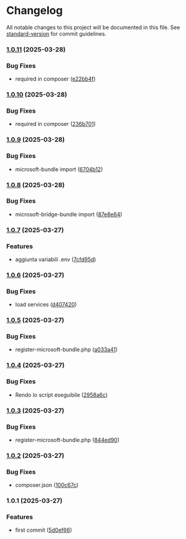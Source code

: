 # Changelog

All notable changes to this project will be documented in this file. See [standard-version](https://github.com/conventional-changelog/standard-version) for commit guidelines.

### [1.0.11](https://github.com/K3Progetti/microsoft-bundle/compare/v1.0.10...v1.0.11) (2025-03-28)


### Bug Fixes

* required in composer ([e22bb4f](https://github.com/K3Progetti/microsoft-bundle/commit/e22bb4f43ac6a64961a206beb28748d33a7d75e9))

### [1.0.10](https://github.com/K3Progetti/microsoft-bundle/compare/v1.0.9...v1.0.10) (2025-03-28)


### Bug Fixes

* required in composer ([236b701](https://github.com/K3Progetti/microsoft-bundle/commit/236b701d9bf70a15f90f347b1997f552f4037ce3))

### [1.0.9](https://github.com/K3Progetti/microsoft-bundle/compare/v1.0.8...v1.0.9) (2025-03-28)


### Bug Fixes

* microsoft-bundle import ([6704b12](https://github.com/K3Progetti/microsoft-bundle/commit/6704b123e4786d998a4eaf956a9e08c8719b87ce))

### [1.0.8](https://github.com/K3Progetti/microsoft-bundle/compare/v1.0.7...v1.0.8) (2025-03-28)


### Bug Fixes

* microsoft-bridge-bundle import ([87e8e64](https://github.com/K3Progetti/microsoft-bundle/commit/87e8e643a28707e4cdd47d7e99901e6d83c41dcd))

### [1.0.7](https://github.com/K3Progetti/microsoft-bundle/compare/v1.0.6...v1.0.7) (2025-03-27)


### Features

* aggiunta variabili .env ([7cfd95d](https://github.com/K3Progetti/microsoft-bundle/commit/7cfd95df85dd461e3c35923f75e95dcceaf7700c))

### [1.0.6](https://github.com/K3Progetti/microsoft-bundle/compare/v1.0.5...v1.0.6) (2025-03-27)


### Bug Fixes

* load services ([d407420](https://github.com/K3Progetti/microsoft-bundle/commit/d407420371e29b952bf69fa44b1f4f1558772010))

### [1.0.5](https://github.com/K3Progetti/microsoft-bundle/compare/v1.0.4...v1.0.5) (2025-03-27)


### Bug Fixes

* register-microsoft-bundle.php ([a033a41](https://github.com/K3Progetti/microsoft-bundle/commit/a033a41ec6762fba6a057a16691064390241e02a))

### [1.0.4](https://github.com/K3Progetti/microsoft-bundle/compare/v1.0.3...v1.0.4) (2025-03-27)


### Bug Fixes

* Rendo lo script eseguibile ([2958a6c](https://github.com/K3Progetti/microsoft-bundle/commit/2958a6c3bdbdf985bb3e62868a1aa466d404129d))

### [1.0.3](https://github.com/K3Progetti/microsoft-bundle/compare/v1.0.2...v1.0.3) (2025-03-27)


### Bug Fixes

* register-microsoft-bundle.php ([844ed90](https://github.com/K3Progetti/microsoft-bundle/commit/844ed906ba6e049858d60d953c583bbda7fda21c))

### [1.0.2](https://github.com/K3Progetti/microsoft-bundle/compare/v1.0.1...v1.0.2) (2025-03-27)


### Bug Fixes

* composer.json ([100c67c](https://github.com/K3Progetti/microsoft-bundle/commit/100c67c2cf396c824c9e026763c6888312a3e02c))

### 1.0.1 (2025-03-27)


### Features

* first commit ([5d0ef66](https://github.com/K3Progetti/microsoft-bundle/commit/5d0ef66fed4c3415e5dbd6cffddec8e3fe481b11))
